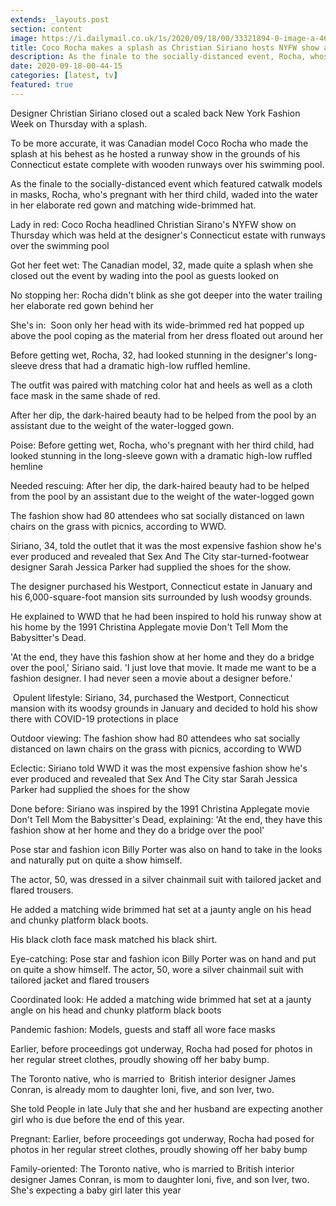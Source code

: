 ```yaml
---
extends: _layouts.post
section: content
image: https://i.dailymail.co.uk/1s/2020/09/18/00/33321894-0-image-a-46_1600385891404.jpg 
title: Coco Rocha makes a splash as Christian Siriano hosts NYFW show at mansion with runway over the  pool 
description: As the finale to the socially-distanced event, Rocha, whos pregnant with her third child, waded into the swimming pool in her elaborate red gown and matching wide-brimmed hat. 
date: 2020-09-18-00-44-15 
categories: [latest, tv] 
featured: true 
--- 
```

Designer Christian Siriano closed out a scaled back New York Fashion Week on Thursday with a splash.

To be more accurate, it was Canadian model Coco Rocha who made the splash at his behest as he hosted a runway show in the grounds of his Connecticut estate complete with wooden runways over his swimming pool.

As the finale to the socially-distanced event which featured catwalk models in masks, Rocha, who's pregnant with her third child, waded into the water in her elaborate red gown and matching wide-brimmed hat.

Lady in red: Coco Rocha headlined Christian Sirano's NYFW show on Thursday which was held at the designer's Connecticut estate with runways over the swimming pool

Got her feet wet: The Canadian model, 32, made quite a splash when she closed out the event by wading into the pool as guests looked on

No stopping her: Rocha didn't blink as she got deeper into the water trailing her elaborate red gown behind her

She's in:  Soon only her head with its wide-brimmed red hat popped up above the pool coping as the material from her dress floated out around her

Before getting wet, Rocha, 32, had looked stunning in the designer's long-sleeve dress that had a dramatic high-low ruffled hemline.

The outfit was paired with matching color hat and heels as well as a cloth face mask in the same shade of red.

After her dip, the dark-haired beauty had to be helped from the pool by an assistant due to the weight of the water-logged gown.

Poise: Before getting wet, Rocha, who's pregnant with her third child, had looked stunning in the long-sleeve gown with a dramatic high-low ruffled hemline

Needed rescuing: After her dip, the dark-haired beauty had to be helped from the pool by an assistant due to the weight of the water-logged gown

The fashion show had 80 attendees who sat socially distanced on lawn chairs on the grass with picnics, according to WWD.

Siriano, 34, told the outlet that it was the most expensive fashion show he's ever produced and revealed that Sex And The City star-turned-footwear designer Sarah Jessica Parker had supplied the shoes for the show.

The designer purchased his Westport, Connecticut estate in January and his 6,000-square-foot mansion sits surrounded by lush woodsy grounds. 

He explained to WWD that he had been inspired to hold his runway show at his home by the 1991 Christina Applegate movie Don't Tell Mom the Babysitter's Dead. 

'At the end, they have this fashion show at her home and they do a bridge over the pool,' Siriano said. 'I just love that movie. It made me want to be a fashion designer. I had never seen a movie about a designer before.'

 Opulent lifestyle: Siriano, 34, purchased the Westport, Connecticut mansion with its woodsy grounds in January and decided to hold his show there with COVID-19 protections in place

Outdoor viewing: The fashion show had 80 attendees who sat socially distanced on lawn chairs on the grass with picnics, according to WWD

Eclectic: Siriano told WWD it was the most expensive fashion show he's ever produced and revealed that Sex And The City star Sarah Jessica Parker had supplied the shoes for the show

Done before: Siriano was inspired by the 1991 Christina Applegate movie Don't Tell Mom the Babysitter's Dead, explaining: 'At the end, they have this fashion show at her home and they do a bridge over the pool'

Pose star and fashion icon Billy Porter was also on hand to take in the looks and naturally put on quite a show himself.

The actor, 50, was dressed in a silver chainmail suit with tailored jacket and flared trousers.

He added a matching wide brimmed hat set at a jaunty angle on his head and chunky platform black boots.

His black cloth face mask matched his black shirt. 

Eye-catching: Pose star and fashion icon Billy Porter was on hand and put on quite a show himself. The actor, 50, wore a silver chainmail suit with tailored jacket and flared trousers

Coordinated look: He added a matching wide brimmed hat set at a jaunty angle on his head and chunky platform black boots

Pandemic fashion: Models, guests and staff all wore face masks 

Earlier, before proceedings got underway, Rocha had posed for photos in her regular street clothes, proudly showing off her baby bump.

The Toronto native, who is married to  British interior designer James Conran, is already mom to daughter Ioni, five, and son Iver, two.

She told People in late July that she and her husband are expecting another girl who is due before the end of this year.

Pregnant: Earlier, before proceedings got underway, Rocha had posed for photos in her regular street clothes, proudly showing off her baby bump

Family-oriented: The Toronto native, who is married to British interior designer James Conran, is mom to daughter Ioni, five, and son Iver, two. She's expecting a baby girl later this year

